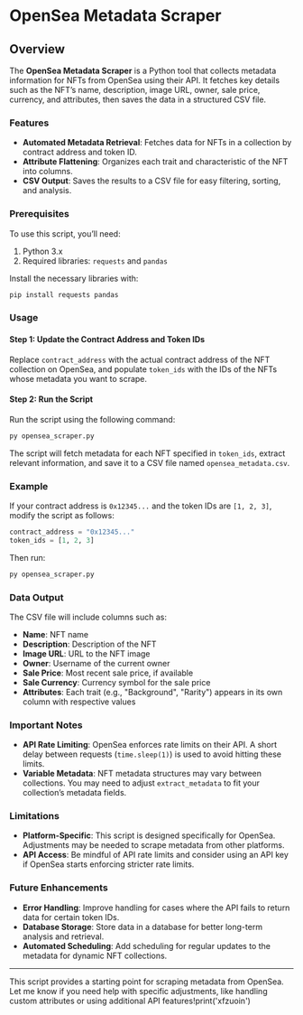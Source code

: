 # OpenSea Metadata Scraper

## Overview

The **OpenSea Metadata Scraper** is a Python tool that collects metadata information for NFTs from OpenSea using their API. It fetches key details such as the NFT’s name, description, image URL, owner, sale price, currency, and attributes, then saves the data in a structured CSV file.

### Features

- **Automated Metadata Retrieval**: Fetches data for NFTs in a collection by contract address and token ID.
- **Attribute Flattening**: Organizes each trait and characteristic of the NFT into columns.
- **CSV Output**: Saves the results to a CSV file for easy filtering, sorting, and analysis.

### Prerequisites

To use this script, you’ll need:

1. Python 3.x
2. Required libraries: `requests` and `pandas`

Install the necessary libraries with:

```bash
pip install requests pandas
```

### Usage

#### Step 1: Update the Contract Address and Token IDs

Replace `contract_address` with the actual contract address of the NFT collection on OpenSea, and populate `token_ids` with the IDs of the NFTs whose metadata you want to scrape.

#### Step 2: Run the Script

Run the script using the following command:

```bash
py opensea_scraper.py
```

The script will fetch metadata for each NFT specified in `token_ids`, extract relevant information, and save it to a CSV file named `opensea_metadata.csv`.

### Example

If your contract address is `0x12345...` and the token IDs are `[1, 2, 3]`, modify the script as follows:

```python
contract_address = "0x12345..."
token_ids = [1, 2, 3]
```

Then run:

```bash
py opensea_scraper.py
```

### Data Output

The CSV file will include columns such as:

- **Name**: NFT name
- **Description**: Description of the NFT
- **Image URL**: URL to the NFT image
- **Owner**: Username of the current owner
- **Sale Price**: Most recent sale price, if available
- **Sale Currency**: Currency symbol for the sale price
- **Attributes**: Each trait (e.g., "Background", "Rarity") appears in its own column with respective values

### Important Notes

- **API Rate Limiting**: OpenSea enforces rate limits on their API. A short delay between requests (`time.sleep(1)`) is used to avoid hitting these limits.
- **Variable Metadata**: NFT metadata structures may vary between collections. You may need to adjust `extract_metadata` to fit your collection’s metadata fields.

### Limitations

- **Platform-Specific**: This script is designed specifically for OpenSea. Adjustments may be needed to scrape metadata from other platforms.
- **API Access**: Be mindful of API rate limits and consider using an API key if OpenSea starts enforcing stricter rate limits.

### Future Enhancements

- **Error Handling**: Improve handling for cases where the API fails to return data for certain token IDs.
- **Database Storage**: Store data in a database for better long-term analysis and retrieval.
- **Automated Scheduling**: Add scheduling for regular updates to the metadata for dynamic NFT collections.

--- 

This script provides a starting point for scraping metadata from OpenSea. Let me know if you need help with specific adjustments, like handling custom attributes or using additional API features!print('xfzuoin')